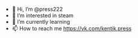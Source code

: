 - 👋 Hi, I’m @press222
- 👀 I’m interested in steam
- 🌱 I’m currently learning 
- 📫 How to reach me https://vk.com/kentik.press

<!---
press222/press222 is a ✨ special ✨ repository because its `README.md` (this file) appears on your GitHub profile.
You can click the Preview link to take a look at your changes.
--->
